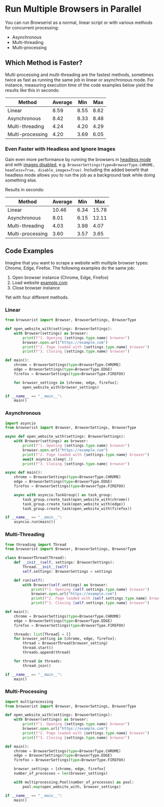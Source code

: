 # Run Multiple Browsers in Parallel
You can run Browserist as a normal, linear script or with various methods for concurrent processing:

* Asynchronous
* Multi-threading
* Multi-processing

## Which Method is Faster?
Multi-processing and multi-threading are the fastest methods, sometimes twice as fast as running the same job in linear or asynchronous mode. For instance, measuring execution time of the code examples below yield the results like this in seconds:

| Method           | Average | Min   | Max   |
| ---------------- | ------- | ----- | ----- |
| Linear           | 8.59    | 8.55  | 8.62  |
| Asynchronous     | 8.42    | 8.33  | 8.48  |
| Multi-threading  | 4.24    | 4.20  | 4.29  |
| Multi-processing | 4.20    | 3.69  | 6.05  |

### Even Faster with Headless and Ignore Images
Gain even more performance by running the browsers in [headless mode](headless.md) and with [images disabled](ignore-images.md), e.g. `BrowserSettings(type=BrowserType.CHROME, headless=True, disable_images=True)`. Including the added benefit that headless mode allows you to run the job as a background task while doing something else.

Results in seconds:

| Method           | Average | Min   | Max   |
| ---------------- | ------- | ----- | ----- |
| Linear           | 10.46   | 6.34  | 15.78 |
| Asynchronous     | 8.01    | 6.15  | 12.11 |
| Multi-threading  | 4.03    | 3.98  | 4.07  |
| Multi-processing | 3.60    | 3.57  | 3.65  |

## Code Examples
Imagine that you want to scrape a website with multiple browser types: Chrome, Edge, Firefox. The following examples do the same job:

1. Open browser instance (Chrome, Edge, Firefox)
2. Load website [example.com](https://example.com)
3. Close browser instance

Yet with four different methods.

### Linear
```python
from browserist import Browser, BrowserSettings, BrowserType

def open_website_with(settings: BrowserSettings):
    with Browser(settings) as browser:
        print(f"1. Opening {settings.type.name} browser")
        browser.open.url("https://example.com")
        print(f"2. Page loaded with {settings.type.name} browser")
        print(f"3. Closing {settings.type.name} browser")

def main():
    chrome = BrowserSettings(type=BrowserType.CHROME)
    edge = BrowserSettings(type=BrowserType.EDGE)
    firefox = BrowserSettings(type=BrowserType.FIREFOX)

    for browser_settings in [chrome, edge, firefox]:
        open_website_with(browser_settings)

if __name__ == "__main__":
    main()
```

### Asynchronous
```python
import asyncio
from browserist import Browser, BrowserSettings, BrowserType

async def open_website_with(settings: BrowserSettings):
    with Browser(settings) as browser:
        print(f"1. Opening {settings.type.name} browser")
        browser.open.url("https://example.com")
        print(f"2. Page loaded with {settings.type.name} browser")
        await asyncio.sleep(.1)
        print(f"3. Closing {settings.type.name} browser")

async def main():
    chrome = BrowserSettings(type=BrowserType.CHROME)
    edge = BrowserSettings(type=BrowserType.EDGE)
    firefox = BrowserSettings(type=BrowserType.FIREFOX)

    async with asyncio.TaskGroup() as task_group:
        task_group.create_task(open_website_with(chrome))
        task_group.create_task(open_website_with(edge))
        task_group.create_task(open_website_with(firefox))

if __name__ == "__main__":
    asyncio.run(main())
```

### Multi-Threading
```python
from threading import Thread
from browserist import Browser, BrowserSettings, BrowserType

class BrowserThread(Thread):
    def __init__(self, settings: BrowserSettings):
        Thread.__init__(self)
        self.settings: BrowserSettings = settings

    def run(self):
        with Browser(self.settings) as browser:
            print(f"1. Opening {self.settings.type.name} browser")
            browser.open.url("https://example.com")
            print(f"2. Page loaded with {self.settings.type.name} browser")
            print(f"3. Closing {self.settings.type.name} browser")

def main():
    chrome = BrowserSettings(type=BrowserType.CHROME)
    edge = BrowserSettings(type=BrowserType.EDGE)
    firefox = BrowserSettings(type=BrowserType.FIREFOX)

    threads: list[Thread] = []
    for browser_setting in [chrome, edge, firefox]:
        thread = BrowserThread(browser_setting)
        thread.start()
        threads.append(thread)

    for thread in threads:
        thread.join()

if __name__ == "__main__":
    main()
```

### Multi-Processing
```python
import multiprocessing
from browserist import Browser, BrowserSettings, BrowserType

def open_website_with(settings: BrowserSettings):
    with Browser(settings) as browser:
        print(f"1. Opening {settings.type.name} browser")
        browser.open.url("https://example.com")
        print(f"2. Page loaded with {settings.type.name} browser")
        print(f"3. Closing {settings.type.name} browser")

def main():
    chrome = BrowserSettings(type=BrowserType.CHROME)
    edge = BrowserSettings(type=BrowserType.EDGE)
    firefox = BrowserSettings(type=BrowserType.FIREFOX)

    browser_settings = [chrome, edge, firefox]
    number_of_processes = len(browser_settings)

    with multiprocessing.Pool(number_of_processes) as pool:
        pool.map(open_website_with, browser_settings)

if __name__ == "__main__":
    main()
```
